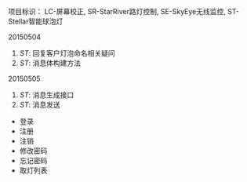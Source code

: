 项目标识： LC-屏幕校正, SR-StarRiver路灯控制, SE-SkyEye无线监控, ST-Stellar智能球泡灯

20150504

1. *ST*: 回复客户灯泡命名相关疑问
2. *ST*: 消息体构建方法

20150505

1. *ST*: 消息生成接口
2. *ST*: 消息发送
  - 登录
  - 注册
  - 注销
  - 修改密码
  - 忘记密码
  - 取灯列表

[//]: # (comment)
